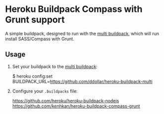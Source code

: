 # Heroku Buildpack Compass with Grunt support

A simple buildpack, designed to run with the [multi buildpack](https://github.com/ddollar/heroku-buildpack-multi),
which will run install SASS/Compass with Grunt.

## Usage

1. Set your buildpack to the [multi buildpack](https://github.com/ddollar/heroku-buildpack-multi):

   $ heroku config:set BUILDPACK_URL=https://github.com/ddollar/heroku-buildpack-multi

2. Configure your `.buildpacks` file:

   https://github.com/heroku/heroku-buildpack-nodejs
   https://github.com/kenhkan/heroku-buildpack-compass-grunt
